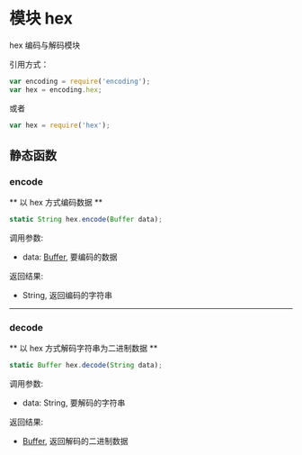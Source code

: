 # 模块 hex
hex 编码与解码模块

引用方式：
```JavaScript
var encoding = require('encoding');
var hex = encoding.hex;
```
或者
```JavaScript
var hex = require('hex');
```

## 静态函数
        
### encode
** 以 hex 方式编码数据 **
```JavaScript
static String hex.encode(Buffer data);
```

调用参数:
* data: [Buffer](../../object/ifs/Buffer.md), 要编码的数据

返回结果:
* String, 返回编码的字符串

--------------------------
### decode
** 以 hex 方式解码字符串为二进制数据 **
```JavaScript
static Buffer hex.decode(String data);
```

调用参数:
* data: String, 要解码的字符串

返回结果:
* [Buffer](../../object/ifs/Buffer.md), 返回解码的二进制数据

